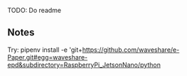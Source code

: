 TODO: Do readme

## Notes

Try:
pipenv install -e 'git+https://github.com/waveshare/e-Paper.git#egg=waveshare-epd&subdirectory=RaspberryPi_JetsonNano/python